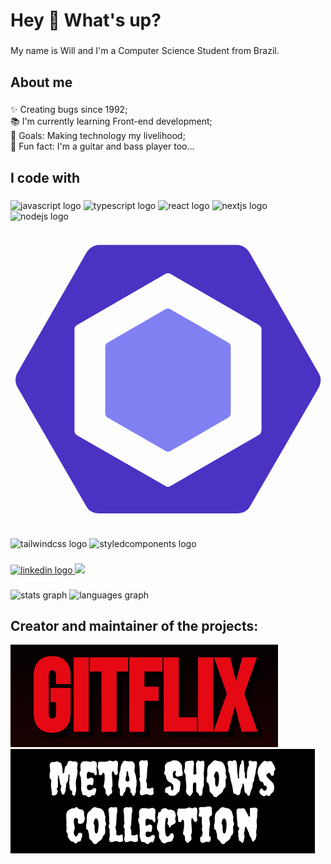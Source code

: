 <h1 align="left">Hey 🤘 What's up?</h1>

###

<p align="left">My name is Will and I'm a Computer Science Student from Brazil.</p>

###

<h2 align="left">About me</h2>

###

<p align="left">✨ Creating bugs since 1992;<br>📚 I'm currently learning Front-end development;<br>🎯 Goals: Making technology my livelihood;<br>🎸 Fun fact: I'm a guitar and bass player too...</p>

###

<h2 align="left">I code with</h2>

###

<div align="left">
  <img src="https://cdn.jsdelivr.net/gh/devicons/devicon/icons/javascript/javascript-original.svg" height="40" width="52" alt="javascript logo"  />
  <img src="https://cdn.jsdelivr.net/gh/devicons/devicon/icons/typescript/typescript-original.svg" height="40" width="52" alt="typescript logo"  />
  <img src="https://cdn.jsdelivr.net/gh/devicons/devicon/icons/react/react-original.svg" height="40" width="52" alt="react logo"  />
  <img src="https://cdn.jsdelivr.net/gh/devicons/devicon/icons/nextjs/nextjs-original.svg" height="40" width="52" color="white" alt="nextjs logo"  />
  <img src="https://cdn.jsdelivr.net/gh/devicons/devicon/icons/nodejs/nodejs-original.svg" height="40" width="52" alt="nodejs logo"  />
  <svg xmlns="http://www.w3.org/2000/svg" viewBox="0 0 128 128"><path fill="#8080F2" d="M39.5 49.2L63 35.6c.6-.3 1.3-.3 1.9 0l23.6 13.6c.6.3 1 1 1 1.6V78c0 .7-.4 1.3-1 1.7L65 93.3c-.6.3-1.3.3-1.9 0L39.5 79.7c-.6-.3-1-1-1-1.7V50.8c0-.6.4-1.3 1-1.6"/><path fill="#4B32C3" d="M125.2 61.6l-28.1-49c-1-1.8-2.9-3.1-5-3.1H35.9c-2 0-3.9 1.3-5 3.1L2.8 61.5c-1 1.8-1 4 0 5.8l28.1 48.6c1 1.8 2.9 2.7 5 2.7h56.3c2 0 3.9-.9 5-2.6l28.1-48.6c1-2 1-4.1-.1-5.8m-23.3 23.5c0 .7-.4 1.4-1.1 1.7L65 107.5c-.6.4-1.4.4-2 0L27.1 86.9c-.6-.4-1.1-1-1.1-1.7V43.7c0-.7.4-1.4 1.1-1.7L63 21.3c.6-.4 1.4-.4 2 0L100.9 42c.6.4 1.1 1 1.1 1.7v41.4z"/></svg>
  <img src="https://cdn.jsdelivr.net/gh/devicons/devicon/icons/tailwindcss/tailwindcss-plain.svg" height="40" width="52" alt="tailwindcss logo"  />
  <img src="https://cdn.worldvectorlogo.com/logos/styled-components-1.svg" height="40" width="52" alt="styledcomponents logo"/>
</div>

###

  </a>
  <a href="https://www.linkedin.com/in/willyng-pedroso/" target="_blank">
    <img src="https://img.shields.io/static/v1?message=LinkedIn&logo=linkedin&label=&color=0077B5&logoColor=white&labelColor=&style=for-the-badge" height="35" alt="linkedin logo"  />
  </a> <a href = "mailto:willyng.pedroso@gmail.com"><img src="https://img.shields.io/badge/-Gmail-%23333?style=for-the-badge&logo=gmail&logoColor=white" target="_blank" height="35"></a>
</div>

###

<div align="left">
  <img src="https://github-readme-stats.vercel.app/api?hide_title=false&hide_rank=false&show_icons=true&include_all_commits=true&count_private=true&disable_animations=false&theme=dark&locale=en&hide_border=false&username=willypedroso" height="150" alt="stats graph"  />
  <img src="https://github-readme-stats.vercel.app/api/top-langs?locale=en&hide_title=false&layout=compact&card_width=320&langs_count=5&theme=dark&hide_border=false&username=willypedroso" height="150" alt="languages graph"  />
</div>


<h2 align="left">Creator and maintainer of the projects:</h2>
<a href="https://gitflix-br.vercel.app"><img src="gitflix-logo.png"></a><br>
<a href="https://metal-shows-collection.vercel.app"><img src="msc-logo.png"></a>
